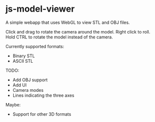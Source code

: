 js-model-viewer
===============

A simple webapp that uses WebGL to view STL and OBJ files.

Click and drag to rotate the camera around the model. Right click to
roll. Hold CTRL to rotate the model instead of the camera.

Currently supported formats:
* Binary STL
* ASCII STL

TODO:
* Add OBJ support
* Add UI
* Camera modes
* Lines indicating the three axes

Maybe:
* Support for other 3D formats
